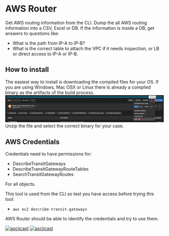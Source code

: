 # AWS Router

Get AWS routing information from the CLI.
Dump the all AWS routing information into a CSV, Excel or DB.
If the information is inside a DB, get answers to questions like:

* What is the path from IP-A to IP-B?
* What is the correct table to attach the VPC if it needs inspection, or LB or direct access to IP-A or IP-B.

## How to install

The easiest way to install is downloading the compiled files for your OS.
If you are using Windows, Mac OSX or Linux there is already a compiled binary as the artifacts of the build process.
![binary](images/download-binary.jpg)
Unzip the file and select the correct binary for your case.

## AWS Credentials

Credentials need to have permissions for:

* DescribeTransitGateways
* DescribeTransitGatewayRouteTables
* SearchTransitGatewayRoutes

For all objects.

This tool is used from the CLI so test you have access before trying this tool:

* `aws ec2 describe-transit-gateways`

AWS Router should be able to identify the credentials and try to use them.

[![asciicast](https://asciinema.org/a/bw7mIVO1sbJwQoelxK2UVm4jq.svg)](https://asciinema.org/a/bw7mIVO1sbJwQoelxK2UVm4jq)
[![asciicast](https://asciinema.org/a/bw7mIVO1sbJwQoelxK2UVm4jq.svg)](https://asciinema.org/a/bw7mIVO1sbJwQoelxK2UVm4jq)